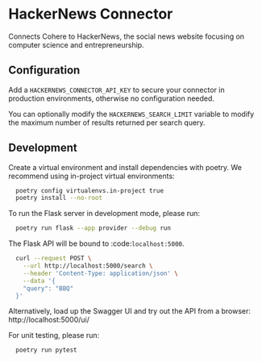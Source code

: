 # HackerNews Connector

Connects Cohere to HackerNews, the social news website focusing on computer science and entrepreneurship.

## Configuration

Add a `HACKERNEWS_CONNECTOR_API_KEY` to secure your connector in production environments, otherwise no configuration needed.

You can optionally modify the `HACKERNEWS_SEARCH_LIMIT` variable to modify the maximum number of results returned per search query.

## Development

Create a virtual environment and install dependencies with poetry. We recommend using in-project virtual environments:

```bash
  poetry config virtualenvs.in-project true
  poetry install --no-root
```

To run the Flask server in development mode, please run:

```bash
  poetry run flask --app provider --debug run
```

The Flask API will be bound to :code:`localhost:5000`.

```bash
  curl --request POST \
    --url http://localhost:5000/search \
    --header 'Content-Type: application/json' \
    --data '{
    "query": "BBQ"
  }'
```

Alternatively, load up the Swagger UI and try out the API from a browser: http://localhost:5000/ui/

For unit testing, please run:

```bash
  poetry run pytest
```
